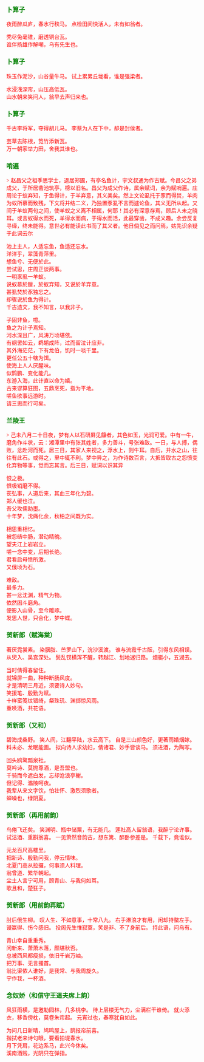 <style type="text/css">
    .markdown-body{text-align: left;}
    h3{color:green}
    article{font-family:"楷体";color:red}
</style>

### 卜算子
<article>
夜雨醉瓜庐，春水行秧马。  
点检田间快活人，未有如翁者。  

秃尽兔毫锥，磨透铜台瓦。  
谁伴扬雄作解嘲，乌有先生也。  
</article>

### 卜算子
<article>
珠玉作泥沙，山谷量牛马。  
试上累累丘垅看，谁是强梁者。  

水浸浅深帘，山压高低瓦。  
山水朝来笑问人，翁早去声归来也。  
</article>

### 卜算子
<article>
千古李将军，夺得胡儿马。  
李蔡为人在下中，却是封侯者。  

芸草去陈根，笕竹添新瓦。  
万一朝家举力田，舍我其谁也。  
</article>

### 哨遍
<article>
> 赵昌父之祖季思学士，退居郑圃，有亭名鱼计，宇文叔通为作古赋。今昌父之弟成父，于所居凿池筑亭，榜以旧名。昌父为成父作诗，属余赋词，余为赋哨遍。庄周论于蚁弃知，于鱼得计，于羊弃意，其义美矣。然上文论虱托于豕而得焚，羊肉为蚁所慕而致残，下文将并结二义，乃独置豕虱不言而遽论鱼，其义无所从起。又间于羊蚁两句之间，使羊蚁之义离不相属，何耶！其必有深意存焉，顾后人未之晓耳。或言蚁得水而死，羊得水而病，于得水而活，此最穿凿，不成义趣。余尝反复寻绎，终未能得。意世必有能读此书而了其义者。他日倘见之而问焉，姑先识余疑于此词云尔
  
池上主人，人适忘鱼，鱼适还忘水。  
洋洋乎，翠藻青萍里。  
想鱼兮、无便於此。  
尝试思，庄周正谈两事。  
一明豕虱一羊蚁。  
说蚁慕於膻，於蚁弃知，又说於羊弃意。  
甚虱焚於豕独忘之。  
却骤说於鱼为得计。  
千古遗文，我不知言，以我非子。  

子固非鱼，噫。  
鱼之为计子焉知。  
河水深且广，风涛万顷堪依。  
有纲罟如云，鹈鹕成阵，过而留泣计应非。  
其外海茫茫，下有龙伯，饥时一啖千里。  
更任公五十犗为饵。  
使海上人人厌腥味。  
似鹍鹏、变化能几。  
东游入海，此计直以命为嬉。  
古来谬算狂图，五鼎烹死，指为平地。  
嗟鱼欲事远游时。  
请三思而行可矣。  
</article>

### 兰陵王
<article>
> 己未八月二十日夜，梦有人以石研屏见饟者，其色如玉，光润可爱。中有一牛，磨角作斗状，云：湘潭里中有张其姓者，多力善斗，号张难敌。一日，与人搏，偶败，忿赴河而死。居三日，其家人来视之，浮水上，则牛耳。自后，并水之山，往往有此石。或得之，里中辄不利。梦中异之，为作诗数百言，大抵皆取古之怨愤变化弃物等事，觉而忘其言。后三日，赋词以识其异

恨之极。  
恨极销磨不得。  
苌弘事，人道后来，其血三年化为碧。  
郑人缓也泣。  
吾父攻儒助墨。  
十年梦，沈痛化余，秋柏之间既为实。  

相思重相忆。  
被怨结中肠，潜动精魄。  
望夫江上岩岩立。  
嗟一念中变，后期长绝。  
君看启母愤所激。  
又俄顷为石。  

难敌。  
最多力。  
甚一忿沈渊，精气为物。  
依然困斗磨角。  
便影入山骨，至今雕琢。  
发思人世，只合化，梦中蝶。  
</article>

### 贺新郎（赋海棠）
<article>
著厌霓裳素。  
染胭脂、苎罗山下，浣沙溪渡。  
谁与流霞千古酝，引得东风相误。  
从臾入、吴宫深处。  
鬓乱钗横浑不醒，转越江、划地迷归路。  
烟艇小，五湖去。  

当时倩得春留住。  
就锦屏一曲，种种断肠风度。  
才是清明三月近，须要诗人妙句。  
笑援笔、殷勤为赋。  
十样蛮笺纹错绮，粲珠玑、渊掷惊风雨。  
重唤酒，共花语。  
</article>

### 贺新郎（又和）
<article>
碧海成桑野。  
笑人间，江翻平陆，水云高下。  
自是三山颜色好，更著雨婚烟嫁。  
料未必、龙眠能画。  
拟向诗人求幼妇，倩诸君、妙手皆谈马。  
须进酒，为陶写。  

回头鸥鹭瓢泉社。  
莫吟诗、莫抛尊酒，是吾盟也。  
千骑而今遮白发，忘却沧浪亭榭。  
但记得、灞陵呵夜。  
我辈从来文字饮，怕壮怀、激烈须歌者。  
蝉噪也，绿阴夏。  
</article>

### 贺新郎（再用前韵）
<article>
鸟倦飞还矣。  
笑渊明、瓶中储粟，有无能几。  
莲社高人留翁语，我醉宁论许事。  
试沽酒、重斟翁喜。  
一见萧然音韵古，想东篱、醉卧参差是。  
千载下，竟谁似。  

元龙百尺高楼里。  
把新诗、殷勤问我，停云情味。  
北夏门高从拉攞，何事须人料理。  
翁曾道、繁华朝起。  
尘土人言宁可用，顾青山、与我何如耳。  
歌且和，楚狂子。  
</article>

### 贺新郎（用前韵再赋）
<article>
肘后俄生柳。  
叹人生、不如意事，十常八九。  
右手淋浪才有用，闲却持螯左手。  
谩赢得、伤今感旧。  
投阁先生惟寂寞，笑是非、不了身前后。  
持此语，问乌有。  

青山幸自重重秀。  
问新来、萧萧木落，颇堪秋否。  
总被西风都瘦损，依旧千岩万岫。  
把万事、无言搔首。  
翁比渠侬人谁好，是我常、与我周旋久。  
宁作我，一杯酒。  
</article>

### 念奴娇（和信守王道夫席上韵）
<article>
风狂雨横，是邀勒园林，几多桃李。  
待上层楼无气力，尘满栏干谁倚。  
就火添衣，移香傍枕，莫卷朱帘起。  
元宵过也，春寒犹自如此。  

为问几日新晴，鸠鸣屋上，鹊报帘前喜。  
揩拭老来诗句眼，要看拍堤春水。  
月下凭肩，花边系马，此兴今休矣。  
溪南酒贱，光阴只在弹指。  
</article>

